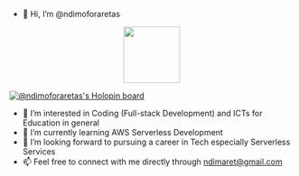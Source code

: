 - 👋 Hi, I’m @ndimoforaretas

<div id="header" align="center">
  <img src="https://media.giphy.com/media/SUcApSWjPwQMARvcM8/giphy.gif" width="100"/>
</div>

[![@ndimoforaretas's Holopin board](https://holopin.me/ndimoforaretas)](https://holopin.io/@ndimoforaretas)

- 👀 I’m interested in Coding (Full-stack Development) and ICTs for Education in general
- 🌱 I’m currently learning AWS Serverless Development
- 💞️ I’m looking forward to pursuing a career in Tech especially Serverless Services
- 📫 Feel free to connect with me directly through ndimaret@gmail.com

<!---
ndimoforaretas/ndimoforaretas is a ✨ special ✨ repository because its `README.md` (this file) appears on your GitHub profile.
You can click the Preview link to take a look at your changes.
--->
